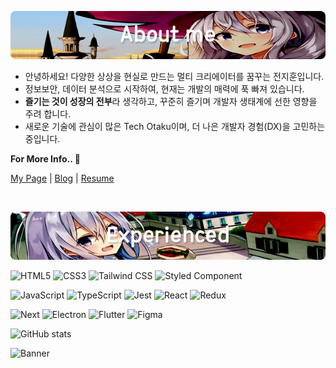 ![AboutMe](./img/about.png)

- 안녕하세요! 다양한 상상을 현실로 만드는 멀티 크리에이터를 꿈꾸는 전지훈입니다.
- 정보보안, 데이터 분석으로 시작하여, 현재는 개발의 매력에 푹 빠져 있습니다.
- **즐기는 것이 성장의 전부**라 생각하고, 꾸준히 즐기며 개발자 생태계에 선한 영향을 주려 합니다.
- 새로운 기술에 관심이 많은 Tech Otaku이며, 더 나은 개발자 경험(DX)을 고민하는 중입니다.

**For More Info.. 👏**

[My Page]() | [Blog](https://nohack.tistory.com) | [Resume](https://notion.so)

<br>

![Skills](./img/skills.png)

![HTML5](https://img.shields.io/badge/HTML5-E34F26?style=for-the-badge&logo=html5&logoColor=white)
![CSS3](https://img.shields.io/badge/CSS3-1572B6?style=for-the-badge&logo=css3&logoColor=white)
![Tailwind CSS](https://img.shields.io/badge/Tailwind-06B6D4?style=for-the-badge&logo=tailwindcss&logoColor=white)
![Styled Component](https://img.shields.io/badge/css_in_js-DB7093.svg?style=for-the-badge&logo=styled-components&logoColor=white)

![JavaScript](<https://img.shields.io/badge/js(ES6)-f7df1e?style=for-the-badge&logo=javascript&logoColor=black>)
![TypeScript](https://img.shields.io/badge/ts-3178C6?style=for-the-badge&logo=typescript&logoColor=white)
![Jest](https://img.shields.io/badge/jest-C21325?style=for-the-badge&logo=jest&logoColor=white)
![React](https://img.shields.io/badge/react-0088CC?style=for-the-badge&logo=react&logoColor=white)
![Redux](https://img.shields.io/badge/redux-764ABC?style=for-the-badge&logo=redux&logoColor=white)

![Next](https://img.shields.io/badge/next-000000?style=for-the-badge&logo=next.js&logoColor=white)
![Electron](https://img.shields.io/badge/electron-47848F?style=for-the-badge&logo=electron&logoColor=white)
![Flutter](https://img.shields.io/badge/flutter-02569B?style=for-the-badge&logo=flutter&logoColor=white)
![Figma](https://img.shields.io/badge/figma-F24E1E?style=for-the-badge&logo=figma&logoColor=white)

<!-- [![Top Langs](https://github-readme-stats.vercel.app/api/top-langs/?username=n0hack&layout=compact)](https://github.com/n0hack/github-readme-stats) -->

![GitHub stats](https://github-readme-stats.vercel.app/api?username=n0hack&show_icons=true&theme=buefy)

<!-- ![Banner](./img/banner.png) -->

![Banner](./img/output-onlinegiftools.gif)
